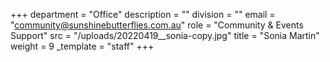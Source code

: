+++
department = "Office"
description = ""
division = ""
email = "community@sunshinebutterflies.com.au"
role = "Community & Events Support"
src = "/uploads/20220419__sonia-copy.jpg"
title = "Sonia Martin"
weight = 9
_template = "staff"
+++

